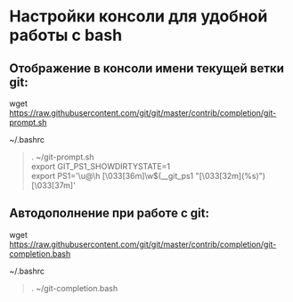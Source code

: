 # Настройки консоли для удобной работы с bash

## Отображение в консоли имени текущей ветки git:  

wget https://raw.githubusercontent.com/git/git/master/contrib/completion/git-prompt.sh  

~/.bashrc  

> . ~/git-prompt.sh  
export GIT_PS1_SHOWDIRTYSTATE=1  
export PS1='\u@\h \[\033[36m\]\w$(__git_ps1 "\[\033[32m\](%s)") \[\033[37m\]'  


## Автодополнение при работе с git:  

wget https://raw.githubusercontent.com/git/git/master/contrib/completion/git-completion.bash  

~/.bashrc  

>. ~/git-completion.bash  
